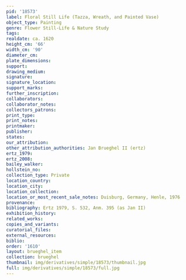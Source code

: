 ```yaml
---
pid: '18573'
label: Floral Still Life (Tazza, Wreath, and Painted Vase)
object_type: Painting
genre: Flower Still-Life & Nature Study
tags: 
realdate: ca. 1620
height_cm: '66'
width_cm: '90'
diameter_cm: 
plate_dimensions: 
support: 
drawing_medium: 
signature: 
signature_location: 
support_marks: 
further_inscription: 
collaborators: 
collaborator_notes: 
collectors_patrons: 
print_type: 
print_notes: 
printmaker: 
publisher: 
states: 
our_attribution: 
other_attribution_authorities: Jan Brueghel II (ertz)
ertz_1979: 
ertz_2008: 
bailey_walker: 
hollstein_no: 
collection_type: Private
location_country: 
location_city: 
location_collection: 
location_or_most_recent_sale_notes: Duisburg, Germany, Henle, 1976
provenance: 
bibliography: Ertz 1979, S. 532, Anm. 395 (as Jan II)
exhibition_history: 
related_works: 
copies_and_variants: 
curatorial_files: 
external_resources: 
biblio: 
order: '1610'
layout: brueghel_item
collection: brueghel
thumbnail: img/derivatives/simple/18573/thumbnail.jpg
full: img/derivatives/simple/18573/full.jpg
---
```

